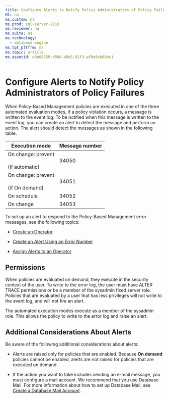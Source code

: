 ```yaml
---
title: Configure Alerts to Notify Policy Administrators of Policy Failures
H1: na
ms.custom: na
ms.prod: sql-server-2016
ms.reviewer: na
ms.suite: na
ms.technology: 
  - database-engine
ms.tgt_pltfrm: na
ms.topic: article
ms.assetid: e8e60159-d5b0-49d5-91f3-af8e9cb994c1
---
```

# Configure Alerts to Notify Policy Administrators of Policy Failures
  When Policy\-Based Management policies are executed in one of the three automated evaluation modes, if a policy violation occurs, a message is written to the event log. To be notified when this message is written to the event log, you can create an alert to detect the message and perform an action. The alert should detect the messages as shown in the following table.  
  
|Execution mode|Message number|  
|--------------------|--------------------|  
|On change: prevent<br /><br /> \(if automatic\)|34050|  
|On change: prevent<br /><br /> \(if On demand\)|34051|  
|On schedule|34052|  
|On change|34053|  
  
 To set up an alert to respond to the Policy\-Based Management error messages, see the following topics:  
  
-   [Create an Operator](../Topic/Create%20an%20Operator.md)  
  
-   [Create an Alert Using an Error Number](../Topic/Create%20an%20Alert%20Using%20an%20Error%20Number.md)  
  
-   [Assign Alerts to an Operator](../Topic/Assign%20Alerts%20to%20an%20Operator.md)  
  
## Permissions  
 When policies are evaluated on demand, they execute in the security context of the user. To write to the error log, the user must have ALTER TRACE permissions or be a member of the sysadmin fixed server role. Policies that are evaluated by a user that has less privileges will not write to the event log, and will not fire an alert.  
  
 The automated execution modes execute as a member of the sysadmin role. This allows the policy to write to the error log and raise an alert.  
  
## Additional Considerations About Alerts  
 Be aware of the following additional considerations about alerts:  
  
-   Alerts are raised only for policies that are enabled. Because **On demand** policies cannot be enabled, alerts are not raised for policies that are executed on demand.  
  
-   If the action you want to take includes sending an e\-mail message, you must configure a mail account. We recommend that you use Database Mail. For more information about how to set up Database Mail, see [Create a Database Mail Account](../../Topics/TopicNameContainA/Create-a-Database-Mail-Account.md).  
  
  